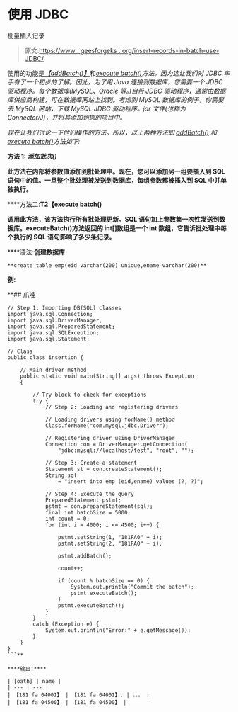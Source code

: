 # 使用 JDBC

批量插入记录

> 原文:[https://www . geesforgeks . org/insert-records-in-batch-use-JDBC/](https://www.geeksforgeeks.org/inserting-records-in-batch-using-jdbc/)

使用的功能是[*【addBatch()】*](https://www.geeksforgeeks.org/how-to-execute-multiple-sql-commands-on-a-database-simultaneously-in-jdbc/)和[*execute batch()*](https://www.geeksforgeeks.org/how-to-execute-multiple-sql-commands-on-a-database-simultaneously-in-jdbc/)*方法。因为这让我们对 JDBC 车手有了一个初步的了解。因此，为了用 Java 连接到数据库，您需要一个 JDBC 驱动程序。每个数据库(MySQL、Oracle 等。)自带 JDBC 驱动程序，通常由数据库供应商构建，可在数据库网站上找到。考虑到 MySQL 数据库的例子，你需要去 MySQL 网站，下载 MySQL JDBC 驱动程序。jar 文件(也称为 Connector/J)，并将其添加到您的项目中。*

*现在让我们讨论一下他们操作的方法。所以，以上两种方法即 [*addBatch()*](https://www.geeksforgeeks.org/how-to-execute-multiple-sql-commands-on-a-database-simultaneously-in-jdbc/) 和[*execute batch()*](https://www.geeksforgeeks.org/how-to-execute-multiple-sql-commands-on-a-database-simultaneously-in-jdbc/)*方法如下:**

****方法 1:** *添加批次()***

**此方法在内部将参数值添加到批处理中。现在，您可以添加另一组要插入到 SQL 语句中的值。一旦整个批处理被发送到数据库，每组参数都被插入到 SQL 中并单独执行。**

****方法二:**T2【execute batch()**

**调用此方法，该方法执行所有批处理更新。SQL 语句加上参数集一次性发送到数据库。executeBatch()方法返回的 int[]数组是一个 int 数组，它告诉批处理中每个执行的 SQL 语句影响了多少条记录。**

****语法:**创建数据库**

```
**create table emp(eid varchar(200) unique,ename varchar(200)**
```

****例:****

 **## 爪哇

```
// Step 1: Importing DB(SQL) classes
import java.sql.Connection;
import java.sql.DriverManager;
import java.sql.PreparedStatement;
import java.sql.SQLException;
import java.sql.Statement;

// Class
public class insertion {

    // Main driver method
    public static void main(String[] args) throws Exception
    {

        // Try block to check for exceptions
        try {
            // Step 2: Loading and registering drivers

            // Loading drivers using forName() method
            Class.forName("com.mysql.jdbc.Driver");

            // Registering driver using DriverManager
            Connection con = DriverManager.getConnection(
                "jdbc:mysql://localhost/test", "root", "");

            // Step 3: Create a statement
            Statement st = con.createStatement();
            String sql
                = "insert into emp (eid,ename) values (?, ?)";

            // Step 4: Execute the query
            PreparedStatement pstmt;
            pstmt = con.prepareStatement(sql);
            final int batchSize = 5000;
            int count = 0;
            for (int i = 4000; i <= 4500; i++) {

                pstmt.setString(1, "181FA0" + i);
                pstmt.setString(2, "181FA0" + i);

                pstmt.addBatch();

                count++;

                if (count % batchSize == 0) {
                    System.out.println("Commit the batch");
                    pstmt.executeBatch();
                }
                pstmt.executeBatch();
            }
        }
        catch (Exception e) {
            System.out.println("Error:" + e.getMessage());
        }
    }
}
```** 

****输出:****

| [oath] | name |
| --- | --- |
| 【181 fa 04001】 | 【181 fa 04001】. | 。。。 |
| 【181 fa 04500】 | 【181 fa 04500】 |